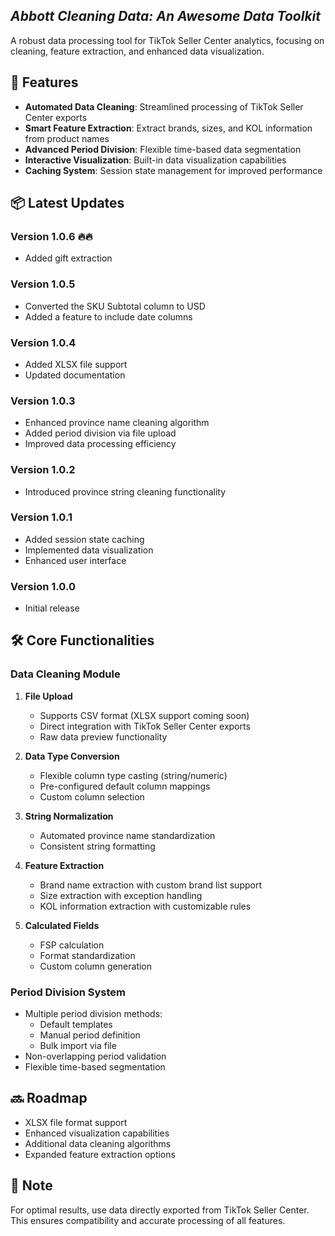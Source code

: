 ## ***Abbott Cleaning Data: An Awesome Data Toolkit***

A robust data processing tool for TikTok Seller Center analytics, focusing on cleaning, feature extraction, and enhanced data visualization.

## 🚀 Features

- **Automated Data Cleaning**: Streamlined processing of TikTok Seller Center exports
- **Smart Feature Extraction**: Extract brands, sizes, and KOL information from product names
- **Advanced Period Division**: Flexible time-based data segmentation
- **Interactive Visualization**: Built-in data visualization capabilities
- **Caching System**: Session state management for improved performance

## 📦 Latest Updates

### Version 1.0.6 🔥🔥
- Added gift extraction

### Version 1.0.5
- Converted the SKU Subtotal column to USD
- Added a feature to include date columns

### Version 1.0.4 
- Added XLSX file support
- Updated documentation

### Version 1.0.3 
- Enhanced province name cleaning algorithm
- Added period division via file upload
- Improved data processing efficiency

### Version 1.0.2
- Introduced province string cleaning functionality

### Version 1.0.1
- Added session state caching
- Implemented data visualization
- Enhanced user interface

### Version 1.0.0
- Initial release

## 🛠 Core Functionalities

### Data Cleaning Module

1. **File Upload**
   - Supports CSV format (XLSX support coming soon)
   - Direct integration with TikTok Seller Center exports
   - Raw data preview functionality

2. **Data Type Conversion**
   - Flexible column type casting (string/numeric)
   - Pre-configured default column mappings
   - Custom column selection

3. **String Normalization**
   - Automated province name standardization
   - Consistent string formatting

4. **Feature Extraction**
   - Brand name extraction with custom brand list support
   - Size extraction with exception handling
   - KOL information extraction with customizable rules

5. **Calculated Fields**
   - FSP calculation
   - Format standardization
   - Custom column generation

### Period Division System

- Multiple period division methods:
  - Default templates
  - Manual period definition
  - Bulk import via file
- Non-overlapping period validation
- Flexible time-based segmentation

## 🔜 Roadmap

- XLSX file format support
- Enhanced visualization capabilities
- Additional data cleaning algorithms
- Expanded feature extraction options

## 📝 Note

For optimal results, use data directly exported from TikTok Seller Center. This ensures compatibility and accurate processing of all features.